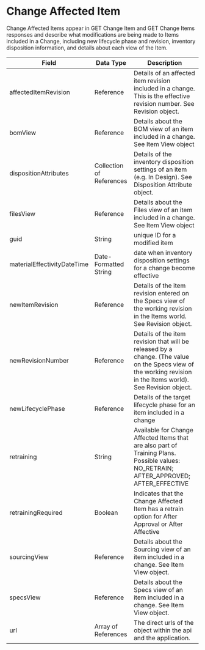 # Change Affected Item
Change Affected Items appear in  GET Change Item and GET Change Items responses and describe what modifications are being made to Items included in a Change, including new lifecycle phase and revision, inventory disposition information, and details about each view of the Item.


| Field  | Data Type  | Description  |
|  --- |  --- |  --- | 
| affectedItemRevision  | Reference  | Details of an affected item revision included in a change. This is the effective revision number. See Revision object.  |
| bomView  | Reference  | Details about the BOM view of an item included in a change. See Item View object  |
| dispositionAttributes  | Collection of References  | Details of the inventory disposition settings of an item \(e.g. In Design\). See Disposition Attribute object.  |
| filesView  | Reference  | Details about the Files view of an item included in a change. See Item View object  |
| guid  | String  | unique ID for a modified item  |
| materialEffectivityDateTime  | Date-Formatted String  | date when inventory disposition settings for a change become effective  |
| newItemRevision  | Reference  | Details of the item revision entered on the Specs view of the working revision in the Items world. See Revision object.  |
| newRevisionNumber  | Reference  | Details of the item revision that will be released by a change. \(The value on the Specs view of the working revision in the Items world\). See Revision object.  |
| newLifecyclePhase  | Reference  | Details of the target lifecycle phase for an item included in a change  |
| retraining  | String  | Available for Change Affected Items that are also part of Training Plans. Possible values: NO_RETRAIN; AFTER_APPROVED; AFTER_EFFECTIVE  |
| retrainingRequired  | Boolean  | Indicates that the Change Affected Item has a retrain option for After Approval or After Affective  |
| sourcingView  | Reference  | Details about the Sourcing view of an item included in a change. See Item View object.  |
| specsView  | Reference  | Details about the Specs view of an item included in a change. See Item View object.  |
| url  | Array of References  | The direct urls of the object within the api and the application.  |

